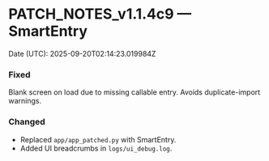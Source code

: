 # PATCH_NOTES_v1.1.4c9 — SmartEntry

Date (UTC): 2025-09-20T02:14:23.019984Z

### Fixed
Blank screen on load due to missing callable entry. Avoids duplicate-import warnings.

### Changed
- Replaced `app/app_patched.py` with SmartEntry.
- Added UI breadcrumbs in `logs/ui_debug.log`.
